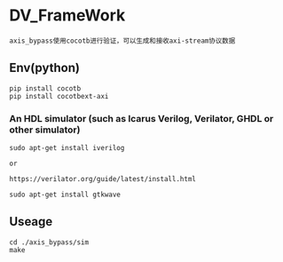 # DV_FrameWork

    axis_bypass使用cocotb进行验证，可以生成和接收axi-stream协议数据

## Env(python)
    pip install cocotb
    pip install cocotbext-axi

### An HDL simulator (such as Icarus Verilog, Verilator, GHDL or other simulator)

    sudo apt-get install iverilog
    
    or

    https://verilator.org/guide/latest/install.html

    sudo apt-get install gtkwave

## Useage
    cd ./axis_bypass/sim
    make